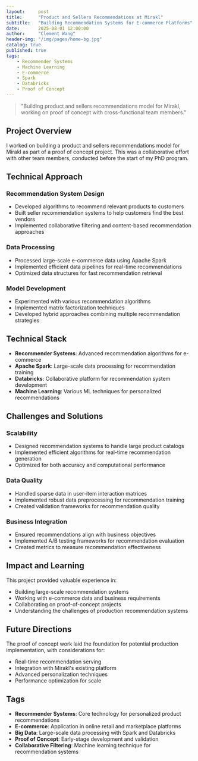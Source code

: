 ```yaml
---
layout:     post
title:      "Product and Sellers Recommendations at Mirakl"
subtitle:   "Building Recommendation Systems for E-commerce Platforms"
date:       2025-08-01 12:00:00
author:     "Clement Wang"
header-img: "/img/pages/home-bg.jpg"
catalog: true
published: true
tags:
    - Recommender Systems
    - Machine Learning
    - E-commerce
    - Spark
    - Databricks
    - Proof of Concept
---
```


> "Building product and sellers recommendations model for Mirakl, working on proof of concept with cross-functional team members."

## Project Overview

I worked on building a product and sellers recommendations model for Mirakl as part of a proof of concept project. This was a collaborative effort with other team members, conducted before the start of my PhD program.

## Technical Approach

### Recommendation System Design
- Developed algorithms to recommend relevant products to customers
- Built seller recommendation systems to help customers find the best vendors
- Implemented collaborative filtering and content-based recommendation approaches

### Data Processing
- Processed large-scale e-commerce data using Apache Spark
- Implemented efficient data pipelines for real-time recommendations
- Optimized data structures for fast recommendation retrieval

### Model Development
- Experimented with various recommendation algorithms
- Implemented matrix factorization techniques
- Developed hybrid approaches combining multiple recommendation strategies

## Technical Stack

- **Recommender Systems**: Advanced recommendation algorithms for e-commerce
- **Apache Spark**: Large-scale data processing for recommendation training
- **Databricks**: Collaborative platform for recommendation system development
- **Machine Learning**: Various ML techniques for personalized recommendations

## Challenges and Solutions

### Scalability
- Designed recommendation systems to handle large product catalogs
- Implemented efficient algorithms for real-time recommendation generation
- Optimized for both accuracy and computational performance

### Data Quality
- Handled sparse data in user-item interaction matrices
- Implemented robust data preprocessing for recommendation training
- Created validation frameworks for recommendation quality

### Business Integration
- Ensured recommendations align with business objectives
- Implemented A/B testing frameworks for recommendation evaluation
- Created metrics to measure recommendation effectiveness

## Impact and Learning

This project provided valuable experience in:
- Building large-scale recommendation systems
- Working with e-commerce data and business requirements
- Collaborating on proof-of-concept projects
- Understanding the challenges of production recommendation systems

## Future Directions

The proof of concept work laid the foundation for potential production implementation, with considerations for:
- Real-time recommendation serving
- Integration with Mirakl's existing platform
- Advanced personalization techniques
- Performance optimization for scale

## Tags

- **Recommender Systems**: Core technology for personalized product recommendations
- **E-commerce**: Application in online retail and marketplace platforms
- **Big Data**: Large-scale data processing with Spark and Databricks
- **Proof of Concept**: Early-stage development and validation
- **Collaborative Filtering**: Machine learning technique for recommendation systems
